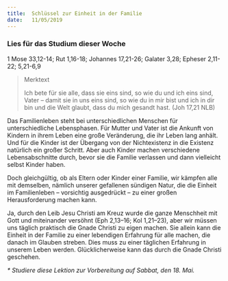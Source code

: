 ```yaml
---
title:  Schlüssel zur Einheit in der Familie
date:   11/05/2019
---
```


### Lies für das Studium dieser Woche
1 Mose 33,12-14; Rut 1,16-18; Johannes 17,21-26; Galater 3,28; Epheser 2,11-22; 5,21-6,9

> <p>Merktext</p>
> Ich bete für sie alle, dass sie eins sind, so wie du und ich eins sind, Vater – damit sie in uns eins sind, so wie du in mir bist und ich in dir bin und die Welt glaubt, dass du mich gesandt hast. (Joh 17,21 NLB)

Das Familienleben steht bei unterschiedlichen Menschen für unterschiedliche Lebensphasen. Für Mutter und Vater ist die Ankunft von Kindern in ihrem Leben eine große Veränderung, die ihr Leben lang anhält. Und für die Kinder ist der Übergang von der Nichtexistenz in die Existenz natürlich ein großer Schritt. Aber auch Kinder machen verschiedene Lebensabschnitte durch, bevor sie die Familie verlassen und dann vielleicht selbst Kinder haben.

Doch gleichgültig, ob als Eltern oder Kinder einer Familie, wir kämpfen alle mit demselben, nämlich unserer gefallenen sündigen Natur, die die Einheit im Familienleben – vorsichtig ausgedrückt – zu einer großen Herausforderung machen kann.

Ja, durch den Leib Jesu Christi am Kreuz wurde die ganze Menschheit mit Gott und miteinander versöhnt (Eph 2,13–16; Kol 1,21–23), aber wir müssen uns täglich praktisch die Gnade Christi zu eigen machen. Sie allein kann die Einheit in der Familie zu einer lebendigen Erfahrung für alle machen, die danach im Glauben streben. Dies muss zu einer täglichen Erfahrung in unserem Leben werden. Glücklicherweise kann das durch die Gnade Christi geschehen.

_* Studiere diese Lektion zur Vorbereitung auf Sabbat, den 18. Mai._
